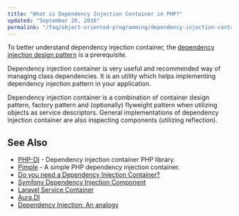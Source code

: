 ```yaml
---
title: "What is Dependency Injection Container in PHP?"
updated: "September 20, 2016"
permalink: "/faq/object-oriented-programming/dependency-injection-container/"
---
```


To better understand dependency injection container, the
[dependency injection design pattern](/faq/object-oriented-programming/design-patterns/dependency-injection/)
is a prerequisite.

Dependency injection container is very useful and recommended way of managing
class dependencies. It is an utility which helps implementing dependency injection
pattern in your application.

Dependency injection container is a combination of container design pattern,
factory pattern and (optionally) flyweight pattern when utilizing objects as
service descriptors. General implementations of dependency injection container
are also inspecting components (utilizing reflection).

## See Also

* [PHP-DI](http://php-di.org/) - Dependency injection container PHP library.
* [Pimple](http://pimple.sensiolabs.org/) - A simple PHP dependency injection
  container.
* [Do you need a Dependency Injection Container?](http://fabien.potencier.org/do-you-need-a-dependency-injection-container.html)
* [Symfony Dependency Injection Component](http://symfony.com/doc/current/components/dependency_injection.html)
* [Laravel Service Container](https://laravel.com/docs/5.3/container)
* [Aura.DI](https://github.com/auraphp/Aura.Di)
* [Dependency Injection: An analogy](https://mwop.net/blog/260-Dependency-Injection-An-analogy.html)
